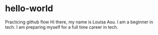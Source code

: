 # hello-world
Practicing github flow
Hi there, my name is Louisa Asu. I am a beginner in tech. I am preparing myself for a full time career in tech.
